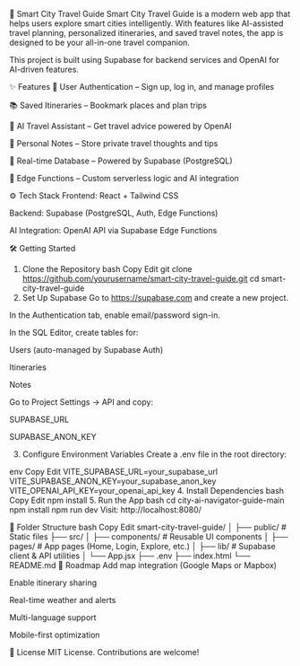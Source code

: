 🌆 Smart City Travel Guide
Smart City Travel Guide is a modern web app that helps users explore smart cities intelligently. With features like AI-assisted travel planning, personalized itineraries, and saved travel notes, the app is designed to be your all-in-one travel companion.

This project is built using Supabase for backend services and OpenAI for AI-driven features.

✨ Features
🔐 User Authentication – Sign up, log in, and manage profiles

📚 Saved Itineraries – Bookmark places and plan trips

🧠 AI Travel Assistant – Get travel advice powered by OpenAI

📝 Personal Notes – Store private travel thoughts and tips

💾 Real-time Database – Powered by Supabase (PostgreSQL)

🚀 Edge Functions – Custom serverless logic and AI integration

⚙️ Tech Stack
Frontend: React + Tailwind CSS

Backend: Supabase (PostgreSQL, Auth, Edge Functions)

AI Integration: OpenAI API via Supabase Edge Functions

🛠️ Getting Started
1. Clone the Repository
bash
Copy
Edit
git clone https://github.com/yourusername/smart-city-travel-guide.git
cd smart-city-travel-guide
2. Set Up Supabase
Go to https://supabase.com and create a new project.

In the Authentication tab, enable email/password sign-in.

In the SQL Editor, create tables for:

Users (auto-managed by Supabase Auth)

Itineraries

Notes

Go to Project Settings → API and copy:

SUPABASE_URL

SUPABASE_ANON_KEY

3. Configure Environment Variables
Create a .env file in the root directory:

env
Copy
Edit
VITE_SUPABASE_URL=your_supabase_url
VITE_SUPABASE_ANON_KEY=your_supabase_anon_key
VITE_OPENAI_API_KEY=your_openai_api_key
4. Install Dependencies
bash
Copy
Edit
npm install
5. Run the App
bash
cd city-ai-navigator-guide-main 
npm install 
npm run dev
Visit: http://localhost:8080/

📁 Folder Structure
bash
Copy
Edit
smart-city-travel-guide/
│
├── public/                # Static files
├── src/
│   ├── components/        # Reusable UI components
│   ├── pages/             # App pages (Home, Login, Explore, etc.)
│   ├── lib/               # Supabase client & API utilities
│   └── App.jsx
├── .env
├── index.html
└── README.md
🚧 Roadmap
 Add map integration (Google Maps or Mapbox)

 Enable itinerary sharing

 Real-time weather and alerts

 Multi-language support

 Mobile-first optimization

📄 License
MIT License. Contributions are welcome!

